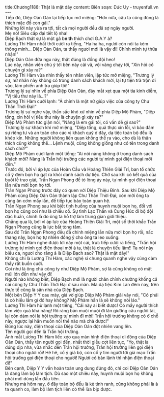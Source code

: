 title:Chương1188: Thật là mặt dày
content:
Biên soạn: Đức Uy - truyenfull.vn<br>---<br>Tiếp đó, Diệp Oản Oản lại tiếp tục mở miệng: "Hơn nữa, cậu ta cũng đúng là thích mặc đồ con gái."<br>Những lời này vừa ra tới, tất cả mọi người đều đã sợ ngây người.<br>Mẹ nó! Siêu cấp đại tiết lộ nha!<br>Diệp Bạch thật sự là một gã b**n th** thích chơi G.A.Y à?<br>Lương Thi Hàm nhất thời cười ra tiếng, "Ha ha ha, ngươi còn nói ta kém thông minh... Diệp Oản Oản, ta thấy ngươi mới là vậy đi! Chính mình tự thừa nhận!"<br>Diệp Oản Oản đứa ngu này, thật đúng là đồng đội heo!<br>Lúc này, nhân viên chú ý tới bên này cãi vã, vội vàng chạy tới, "Xin hỏi có chuyện gì xảy ra?"<br>Lương Thi Hàm vừa nhìn thấy tên nhân viên, lập tức mở miệng, "Trương lý sự, nữ nhân này không có trong danh sách khách mời, lại tự tiện trà trộn đi vào, làm phiền anh tra giúp tôi!"<br>Trương lý sự nhìn về phía Diệp Oản Oản, đáy mắt xẹt qua một tia kinh diễm, "Vị tiểu thư này là…?"<br>Lương Thi Hàm cười lạnh: "Ả chính là một nữ giúp việc của công ty Chư Thần Thời Đại!"<br>Trương lý sự nghe vậy, thần sắc khó xử nhìn về phía Diệp Mộ Phàm, "Diệp tổng, xin hỏi vị tiểu thư này là chuyện gì xảy ra?"<br>Diệp Mộ Phàm tức giận nói, "Nàng là em gái tôi, có vấn đề gì sao?"<br>Trương lý sự khách khí mở miệng, "Diệp tổng, quả thực xin lỗi, vì bảo đảm sự riêng tư và an toàn cho các vị khách quý ở đây, dạ tiệc toàn bộ đều là khép kín. Những người không liên quan không thể ra vào, cho dù là thân thích cũng không thể... Lệnh muội, cũng không giống như có tên trong danh sách chứ?"<br>Diệp Mộ Phàm cười lạnh một tiếng: "Ai nói nàng không ở trong danh sách khách mời? Nàng là Trần hội trưởng các ngươi tự mình gọi điện thoại mời đến."<br>Trước đó, bởi vì áp lực của Hoàn Cầu và Hoàng Thiên Giải Trí, ban tổ chức cố ý đem bọn họ gạt ra khỏi danh sách dự tiệc. Chờ sau khi có kết quả của buổi lễ trao giải, Trần Ngạn Phong để tỏ lòng áy náy, tự mình gọi điện thoại lần nữa mời bọn họ tới.<br>Trần Ngạn Phong trước đây có quen với Diệp Thiệu Đình. Sau khi Diệp Mộ Phàm cùng Diệp Oản Oản thành lập Chư Thần Thời Đại, còn mời ông ta cùng ăn cơm mấy lần, để tiếp tục bảo toàn quan hệ.<br>Trần Ngạn Phong sau khi biết tình huống của huynh muội bọn họ, đối với bọn họ cũng coi như là chiếu cố. Sự tình Lạc Thần và Cung Húc đi bộ đội đặc huấn, chính là do ông ta hỗ trợ làm trung gian giới thiệu.<br>Chẳng qua là, bởi vì áp lực của Hoàng Thiên Giải Trí, một số thời khắc Trần Ngạn Phong cũng là lực bất tòng tâm.<br>Sau đó Trần Ngạn Phong đều đã chính miệng lần nữa mời bọn họ rồi, nấc thang này, bọn họ tự nhiên đồng ý cho ông ta leo xuống.<br>Lương Thi Hàm nghe được lời này một cái, trực tiếp cười ra tiếng, "Trần hội trưởng tự mình gọi điện thoại mời ả ta, thật là chuyện tiếu lâm!! Ta nói này biểu ca, ngươi cho rằng ả là Diệp Bạch sao? Thật là mặt dày!"<br>Không chỉ là Lương Thi Hàm, các nghệ sĩ chung quanh nghe vậy cũng cảm thấy rất buồn cười.<br>Coi như là ông chủ công ty như Diệp Mộ Phàm, sợ là cũng không có mặt mũi lớn đến như vậy đi!<br>Người nào không biết, Diệp Bạch mới là người chân chính chưởng khống cả cái công ty Chư Thần Thời Đại ở sau màn. Mà dạ tiệc Kim Lan đêm nay, trên thực tế cũng là sân nhà của Diệp Bạch.<br>Một bên Diệp Y Y cau mày, giả vờ giúp Diệp Mộ Phàm giải vây nói, "Có phải là có hiểu lầm gì đó hay không? Mộ Phàm hẳn là sẽ không nói láo."<br>Lương Thi Hàm hừ lạnh một tiếng, "Cái này ai biết được! Có mấy người thích làm việc quá khả năng! Rõ ràng bán muội muội đi lăn giường câu người tài, lại còn dám nói là hội trưởng tự mình đi mời! Trần hội trưởng không có ở chỗ này, ngược lại hắn muốn nói thế nào mà chả được!"<br>Đúng lúc này, điện thoại của Diệp Oản Oản đột nhiên vang lên.<br>Tên người gọi đến là Trần hội trưởng.<br>Ánh mắt Lương Thi Hàm liếc xéo qua màn hình điện thoại di động của Diệp Oản Oản, thấy tên người gọi đến, nhất thời giễu cợt liên tục, "Yo, thật là đúng dịp nha, vừa nhắc đến Trần hội trưởng, Trần hội trưởng liền gọi điện thoại cho ngươi rồi! Hê hê, cố ý giả bộ, còn cố ý tìm người tới giả mạo Trần hội trưởng gọi điện thoại cho ngươi! Ngươi có bản lãnh thì nhận điện thoại đi!"<br>Bên cạnh, Diệp Y Y vẫn hoàn toàn ung dung đứng đó, chỉ coi Diệp Oản Oản là đang làm bộ làm tịch. Dù sao một chiêu này, huynh muội bọn họ không phải mới dùng lần đầu tiên.<br>Nhưng mà hôm nay, ở đây toàn bộ đều là kẻ tinh ranh, cũng không phải là ả ta quanh co, làm bộ làm tịch liền có thể lừa bịp được.